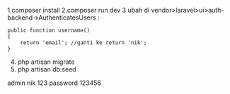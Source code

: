 1.composer install
2.composer run dev
3 ubah di vendor>laravel>ui>auth-backend->AuthenticatesUsers :

    public function username()
    {
        return 'email'; //ganti ke return 'nik';
    }
    
4. php artisan migrate
5. php artisan db:seed

admin nik 123
password 123456
